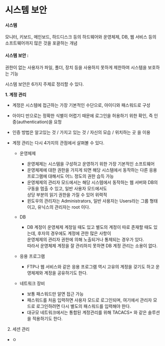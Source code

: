# 시스템 보안  



#### 시스템

모니터, 키보드, 메인보드, 하드디스크 등의 하드웨어와 운영체제, DB, 웹 서비스 등의 소프트웨어까지 많은 것을 포괄하는 개념  



#### 시스템 보안 : 

권한이 없는 사용자가 파일, 폴더, 장치 등을 사용하지 못하게 제한하여 시스템을 보호하는 기능  



시스템 보안은 6가지 주제로 정리할 수 있다.  


**1. 계정 관리**  


* 계정은 시스템에 접근하는 가장 기본적인 수단으로, 아이디와 패스워드로 구성
* 아이디 만으로는 정확한 식별이 어렵기 때문에 로그인을 허용하기 위한 확인, 즉 인증(authentication)을 요청
* 인증 방법은 알고있는 것 / 가지고 있는 것 / 자신의 모습 / 위치하는 곳 을 이용
* 계정 관리는 다시 4가지의 관점에서 살펴볼 수 있다.
  
  * 운영체제
    * 운영체제는 시스템을 구성하고 운영하기 위한 가장 기본적인 소프트웨어
    * 운영체제에 대한 권한을 가지게 되면 해당 시스템에서 동작하는 다른 응용 프로그램에 대해서도 어느 정도의 권한 습득 가능
    * 운영체제의 관리자 모드에서는 해당 시스템에서 동작하는 웹 서버와 DB의 구동을 멈출 수 있고, 일반 사용자 모드에서도    
      상당 부분의 읽기 권한을 가질 수 있어 위력적
    * 윈도우의 관리자는 Administrators, 일반 사용자는 Users라는 그룹 형태이고, 유닉스의 관리자는 root 이다.
  
  * DB
    * DB 계정이 운영체제 계정일 때도 있고 별도의 계정이 따로 존재할 때도 있는데, 후자의 경우에도 계정에 관한 많은 사항이        
      운영체제의 관리자 권한에 의해 노출되거나 통제되는 경우가 있다.    
      따라서 운영체제 계정을 잘 관리하지 못하면 DB 계정 관리는 소용이 없다.
  
  * 응용 프로그램
    * FTP나 웹 서비스와 같은 응용 프로그램 역시 고유의 계정을 갖기도 하고 운영체제와 계정을 공유하기도 한다.
  
  * 네트워크 장비
    * 보통 패스워드만 알면 접근 가능
    * 패스워드를 처음 입력하면 사용자 모드로 로그인되며, 여기에서 관리자 모드로 로그인하려면 
      다시 별도의 패스워드를 입력해야 한다.
    * 대규모 네트워크에서는 통합된 계정관리를 위해 TACACS+ 와 같은 솔루션을 적용하기도 한다.  
    


2. 세션 관리

 * ㅇ

